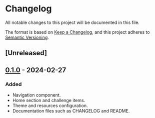 # Changelog
All notable changes to this project will be documented in this file.

The format is based on [Keep a Changelog](https://keepachangelog.com/en/1.1.0/),
and this project adheres to [Semantic Versioning](https://semver.org/spec/v2.0.0.html).

## [Unreleased]

## [0.1.0] - 2024-02-27

### Added
- Navigation component.
- Home section and challenge items.
- Theme and resources configuration.
- Documentation files such as CHANGELOG and README.

[0.1.0]: https://github.com/jgodinez/mx-algorithm/releases/tag/v0.1.0